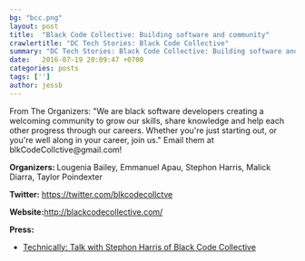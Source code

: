 ```yaml
---
bg: "bcc.png"
layout: post
title:  "Black Code Collective: Building software and community"
crawlertitle: "DC Tech Stories: Black Code Collective"
summary: "DC Tech Stories: Black Code Collective: Building software and community"
date:   2016-07-19 20:09:47 +0700
categories: posts
tags: ['']
author: jessb
---
```

<div><script src="https://www.buzzsprout.com/108546/530587-black-code-collective-building-software-and-community.js?player=small" type="text/javascript" charset="utf-8"></script></div>
<p class="no-margin"> From The Organizers: "We are black software developers creating a welcoming community to grow our skills, share knowledge and help each other progress through our careers. Whether you're just starting out, or you're well along in your career, join us." Email them at blkCodeCollctive@gmail.com! </p>

<p><strong>Organizers: </strong>Lougenia Bailey, Emmanuel Apau, Stephon Harris, Malick Diarra, Taylor Poindexter</p>
<p><strong>Twitter:</strong> <a href=" https://twitter.com/blkcodecollctve "> https://twitter.com/blkcodecollctve </a></p> 
<p><strong>Website:</strong><a href="http://blackcodecollective.com/ ">http://blackcodecollective.com/ </a></p>
<p><strong>Press:</strong>
    <ul class="no-bullets">
    <li><a class="red"  href="https://technical.ly/dc/2016/10/07/stephon-harris-black-code-collective/">Technically: Talk with Stephon Harris of Black Code Collective</a></li>
    </ul> 
</p>
